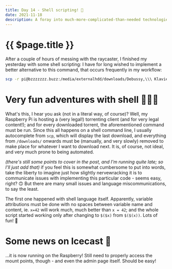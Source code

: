 ```yaml
---
title: Day 14 - Shell scripting! 👾
date: 2021-11-18
description: A foray into much-more-complicated-than-needed technologies.
---
```


# {{ $page.title }}

After a couple of hours of messing with the raycaster, I finished my yesterday with some shell scripting: I have for long wished to implement a better alternative to this command, that occurs frequently in my workflow:

```bash
scp -r pi@bzzzzzzz.buzz:/media/externalhdd/downloads/Debussy,\\\ Klavierwerke\\\ -\\\ Weissenberg\\\ \\\(1986\\\)\\\ \\\[FLAC\\\]\\\ \\\{DG\\\ 445\\\ 547-2\\\} ~/Desktop
```

# Very fun adventures with shell 🤸🏻‍♂️

What's this, I hear you ask (not in a literal way, of course)? Well, my Raspberry Pi is hosting a (very legal!) torrenting client (and for very legal content!); and for every downloaded torrent, the aforementioned command must be run. Since this all happens on a shell command line, I usually autocomplete from `scp`, which will display the last download, and everything from `/downloads/` onwards must be (manually, and very slowly) removed to make place for whatever I want to download next. It is, of course, not ideal, and very much prone to being automated.

*(there's still some points to cover in the post, and I'm running quite late; so I'll just add that)* if you feel this is somewhat cumbersome to put into words, take the liberty to imagine just how slightly nervewracking it is to communicate issues with implementing this particular code - seems easy, right? 🙃 But there are many small issues and language miscommunications, to say the least.

The first one happened with shell language itself. Apparently, variable attributions must be done with no spaces between variable name and content, ie. `x=42` will work much, much better than `x = 42`; and the whole script started working only after changing to `$($x)` from `$($(x))`. Lots of fun! 👺

# Some news on Icecast 📡

...it is now running on the Raspberry! Still need to properly access the mount points, though - and even the admin page itself. Should be easy!
